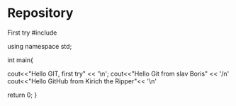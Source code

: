# Repository
First try
#include <iostream>

using namespace std;

int main{

  cout<<"Hello GIT, first try" << '\n';
  cout<<"Hello Git from slav Boris" << '/n'
  cout<<"Hello GitHub from Kirich the Ripper"<< '\n'

return 0;
}
